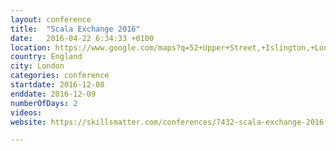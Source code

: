 ```yaml
---
layout: conference
title:  "Scala Exchange 2016"
date:   2016-04-22 6:34:33 +0100
location: https://www.google.com/maps?q=52+Upper+Street,+Islington,+London,+N1+0QH,+GB
country: England
city: London
categories: conference
startdate: 2016-12-08
enddate: 2016-12-09
numberOfDays: 2
videos:
website: https://skillsmatter.com/conferences/7432-scala-exchange-2016

---
```

